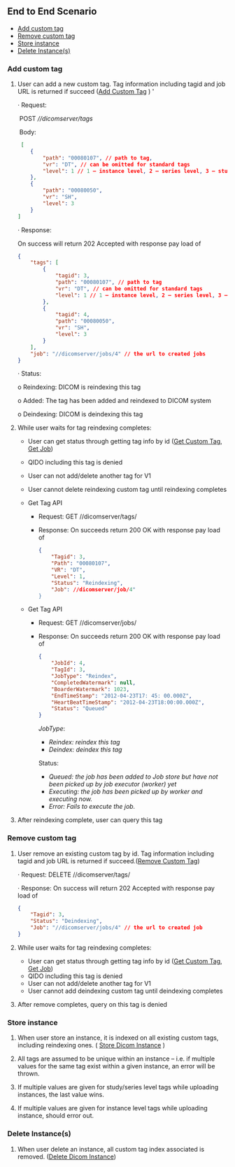 ## End to End Scenario
  - [Add custom tag](#add-custom-tag)
  - [Remove custom tag](#remove-custom-tag)
  - [Store instance](#store-instance)
  - [Delete Instance(s)](#delete-instances)

### Add custom tag

1. User can add a new custom tag. Tag information including tagid and job URL is returned if succeed ([Add Custom Tag](#_Add_Custom_Tag) ) '

   ·     Request: 

   ​	POST *//dicomserver/tags*  

   ​    Body:  

   ```json
    [
       {
           "path": "00080107", // path to tag, 
           "vr": "DT", // can be omitted for standard tags
           "level": 1 // 1 – instance level, 2 – series level, 3 – study level
       },
       {
           "path": "00080050",
           "vr": "SH",
           "level": 3
       }
   ]
   ```

   ·     Response: 

   On success will return 202 Accepted with response pay load of

   ```json
   {
       "tags": [
           {
               "tagid": 3,
               "path": "00080107", // path to tag
               "vr": "DT", // can be omitted for standard tags
               "level": 1 // 1 – instance level, 2 – series level, 3 – study level
           },
           {
               "tagid": 4,
               "path": "00080050",
               "vr": "SH",
               "level": 3
           }
       ],
       "job": "//dicomserver/jobs/4" // the url to created jobs
   }
   ```

   ·     Status: 

   o  Reindexing: DICOM is reindexing this tag

   o  Added: The tag has been added and reindexed to DICOM system

   o  Deindexing: DICOM is deindexing this tag

 

2. While user waits for tag reindexing completes: 

   * User can get status through getting tag info by id ([Get Custom Tag](#_Get_Custom_Tag), [Get Job](#_Get_Job))

   * QIDO including this tag is denied

   * User can not add/delete another tag for V1

   * User cannot delete reindexing custom tag until reindexing completes

   * Get Tag API

     * Request: GET //dicomserver/tags/<tagid>

     * Response: On succeeds  return 200 OK with response pay load of 

       ```json
       {
           "Tagid": 3,
           "Path": "00080107",
           "VR": "DT",
           "Level": 1,
           "Status": "Reindexing",
           "Job": //dicomserver/job/4"
       }
       ```

       

       

   * Get Tag API

     * Request: GET //dicomserver/jobs/<jobid>

     * Response: On succeeds return 200 OK with response pay load of 

       ```json
       {
           "JobId": 4,
           "TagId": 3,
           "JobType": "Reindex",
           "CompletedWatermark": null,
           "BoarderWatermark": 1023,
           "EndTimeStamp": "2012-04-23T17: 45: 00.000Z",
           "HeartBeatTimeStamp": "2012-04-23T18:00:00.000Z",
           "Status": "Queued"
       }
       ```

        *JobType*: 

       * *Reindex: reindex this tag* 
       *  *Deindex: deindex this tag* 

         Status:

       * *Queued:* *the  job has been added to Job store but have not been picked up by job executor  (worker) yet*  
       * *Executing: the job has been picked up by worker and  executing now.*  
       * *Error: Fails to execute the job.*

 

3. After reindexing complete, user can query this tag

 

### Remove custom tag

1. User remove an existing custom tag by id. Tag information including tagid and job URL is returned if succeed.([Remove Custom Tag](#_Remove_Custom_Tag))

   ·    Request:  DELETE //dicomserver/tags/<tagid>

   ·    Response: On success will return 202 Accepted with response  pay load of

   ```json
   {
       "Tagid": 3,
       "Status": "Deindexing",
       "Job": "//dicomserver/jobs/4" // the url to created job
   }
   ```

   

2. While user waits for tag reindexing completes:
   - User can get status through getting tag info by id ([Get Custom Tag](#_Get_Custom_Tag), [Get Job](#_Get_Job))
   - QIDO including this tag is denied
   - User can not add/delete another tag for V1
   - User cannot add deindexing custom tag until deindexing completes

3. After remove completes, query on this tag is denied

### Store instance

1. When user store an instance, it is indexed on all existing custom tags, including reindexing ones. ( [Store Dicom Instance](#_Store_Dicom_Instance) )

2. All tags are assumed to be unique within an instance – i.e. if multiple values for the same tag exist within a given instance, an error will be thrown.

3. If multiple values are given for study/series level tags while uploading instances, the last value wins.

4. If multiple values are given for instance level tags while uploading instance, should error out.

 

### Delete Instance(s)

1. When user delete an instance, all custom tag index associated is removed. ([Delete Dicom Instance](#_Delete_Dicom_Instance))